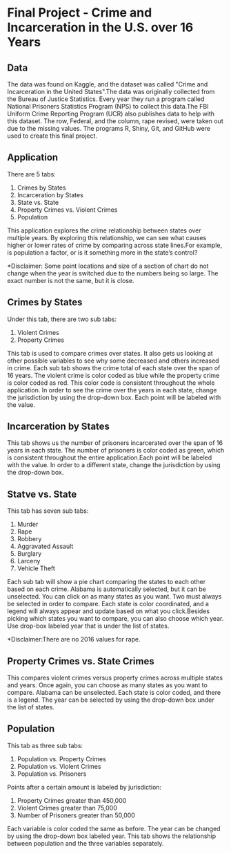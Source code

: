 # Final Project - Crime and Incarceration in the U.S. over 16 Years

## Data

The data was found on Kaggle, and the dataset was called "Crime and Incarceration in the United States".The data was originally collected from the Bureau of Justice Statistics. Every year they run a program called National Prisoners Statistics Program (NPS) to collect this data.The FBI Uniform Crime Reporting Program (UCR) also publishes data to help with this dataset. The row, Federal, and the column, rape revised, were taken out due to the missing values. The programs R, Shiny, Git, and GitHub were used to create this final project. 

## Application
There are 5 tabs: 
1. Crimes by States
2. Incarceration by States
3. State vs. State
4. Property Crimes vs. Violent Crimes
5. Population

This application explores the crime relationship between states over multiple years. By exploring this relationship, we can see what causes higher or lower rates of crime by comparing across state lines.For example,  is population a factor, or is it something more in the state’s control?

*Disclaimer:  Some point locations and size of a section of chart do not change when the year is switched due to the numbers being so large. The exact number is not the same, but it is close. 

## Crimes by States
Under this tab, there are two sub tabs:
1. Violent Crimes 
2. Property Crimes

This tab is used to compare crimes over states. It also gets us looking at other possible variables to see why some decreased and others increased in crime. Each sub tab shows the crime total of each state over the span of 16 years. The violent crime is color coded as blue while the property crime is color coded as red.  This color code is consistent throughout the whole application. In order to see the crime over the years in each state,  change the jurisdiction by using the drop-down box. Each point will be labeled with the value. 

## Incarceration by States
This tab shows us the number of prisoners incarcerated over the span of 16 years in each state. The number of prisoners is color coded as green, which is consistent throughout the entire application.Each point will be labeled with the value. In order to a different state,  change the jurisdiction by using the drop-down box. 

## Statve vs. State
This tab has seven sub tabs:
1. Murder
2. Rape
3. Robbery
4. Aggravated Assault
5. Burglary
6. Larceny
7. Vehicle Theft  
 
Each sub tab will show a pie chart comparing the states to each other based on each crime. Alabama is automatically selected, but it can be unselected. You can click on as many states as you want. Two must always be selected in order to compare. Each state is color coordinated, and a legend will always appear and update based on what you click.Besides picking which states you want to compare, you can also choose which year. Use drop-box labeled year that is under the list of states. 

*Disclaimer:There are no 2016 values for rape.

## Property Crimes vs. State Crimes
This compares violent crimes versus property crimes across multiple states and years. Once again, you can choose as many states as you want to compare. 
Alabama can be unselected. Each state is color coded, and there is a legend. The year can be selected by using the drop-down box under the list of states. 

## Population
This tab as three sub tabs: 
1. Population vs. Property Crimes
2. Population vs. Violent Crimes
3. Population vs. Prisoners

Points after a certain amount is labeled by jurisdiction:
1. Property Crimes greater than 450,000
2. Violent Crimes greater than 75,000
3. Number of Prisoners greater than 50,000

Each variable is color coded the same as before. The year can be changed by using the drop-down box labeled year. This tab shows the relationship between population and the three variables separately. 







